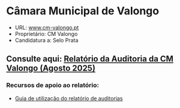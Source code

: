 # Câmara Municipal de Valongo

- URL: www.cm-valongo.pt
- Proprietário: CM Valongo
- Candidatura a: Selo Prata
  
## Consulte aqui: [Relatório da Auditoria da CM Valongo (Agosto 2025)](https://unidade-acesso.github.io/report_005/relatorio_report_005.html)

### Recursos de apoio ao relatório:
- [Guia de utilização do relatório de auditorias](https://unidade-acesso.github.io/reports/guiao.html)
